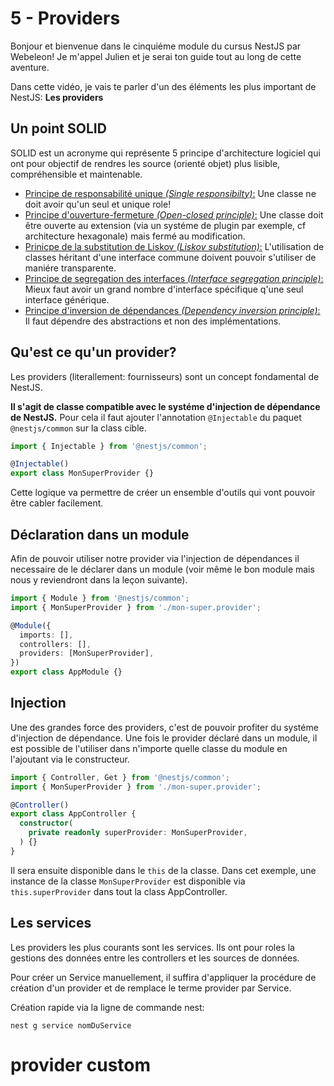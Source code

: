# 5 - Providers

Bonjour et bienvenue dans le cinquiéme module du cursus NestJS par Webeleon!
Je m'appel Julien et je serai ton guide tout au long de cette aventure.

Dans cette vidéo, je vais te parler d'un des éléments les plus important de NestJS: **Les providers**

## Un point SOLID

SOLID est un acronyme qui représente 5 principe d'architecture logiciel qui ont pour objectif de rendres les source (orienté objet) plus lisible, compréhensible et maintenable.


- <u>Principe de responsabilité unique *(Single responsibilty)*:</u> Une classe ne doit avoir qu'un seul et unique role!
- <u>Principe d'ouverture-fermeture *(Open-closed principle)*:</u> Une classe doit être ouverte au extension (via un systéme de plugin par exemple, cf architecture hexagonale) mais fermé au modification.
- <u>Prinicpe de la substitution de Liskov *(Liskov substitution)*:</u> L'utilisation de classes héritant d'une interface commune doivent pouvoir s'utiliser de maniére transparente.
- <u>Principe de segregation des interfaces *(Interface segregation principle)*:</u> Mieux faut avoir un grand nombre d'interface spécifique q'une seul interface générique.
- <u>Principe d'inversion de dépendances *(Dependency inversion principle)*:</u> Il faut dépendre des abstractions et non des implémentations.

## Qu'est ce qu'un provider? 

Les providers (literallement: fournisseurs) sont un concept fondamental de NestJS.

**Il s'agit de classe compatible avec le systéme d'injection de dépendance de NestJS.** 
Pour cela il faut ajouter l'annotation `@Injectable` du paquet `@nestjs/common` sur la class cible.

```ts
import { Injectable } from '@nestjs/common';

@Injectable()
export class MonSuperProvider {}
```

Cette logique va permettre de créer un ensemble d'outils qui vont pouvoir être cabler facilement.

## Déclaration dans un module

Afin de pouvoir utiliser notre provider via l'injection de dépendances il necessaire de le déclarer dans un module (voir même le bon module mais nous y reviendront dans la leçon suivante).
```ts
import { Module } from '@nestjs/common';
import { MonSuperProvider } from './mon-super.provider';

@Module({
  imports: [],
  controllers: [],
  providers: [MonSuperProvider],
})
export class AppModule {}
```

## Injection

Une des grandes force des providers, c'est de pouvoir profiter du systéme d'injection de dépendance.
Une fois le provider déclaré dans un module, il est possible de l'utiliser dans n'importe quelle classe du module en l'ajoutant via le constructeur.

```ts
import { Controller, Get } from '@nestjs/common';
import { MonSuperProvider } from './mon-super.provider';

@Controller()
export class AppController {
  constructor(
    private readonly superProvider: MonSuperProvider,
  ) {}
}
```

Il sera ensuite disponible dans le `this` de la classe. Dans cet exemple, une instance de la classe `MonSuperProvider` est disponible via `this.superProvider` dans tout la class AppController.


## Les services

Les providers les plus courants sont les services.
Ils ont pour roles la gestions des données entre les controllers et les sources de données.

Pour créer un Service manuellement, il suffira d'appliquer la procédure de création d'un provider et de remplace le terme provider par Service.

Création rapide via la ligne de commande nest:
```shell
nest g service nomDuService
```

# provider custom

